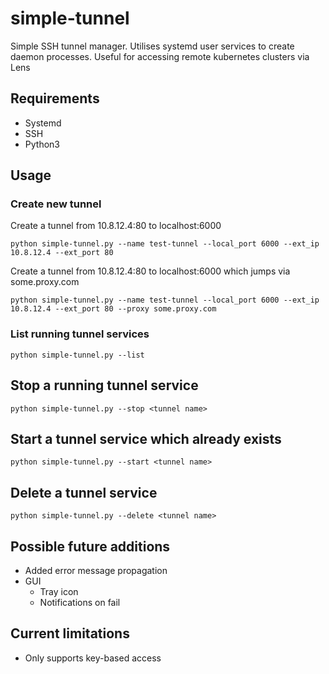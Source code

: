 # simple-tunnel
Simple SSH tunnel manager. Utilises systemd user services to create daemon processes. Useful for accessing remote kubernetes clusters via Lens

## Requirements
* Systemd
* SSH
* Python3

## Usage
### Create new tunnel
Create a tunnel from 10.8.12.4:80 to localhost:6000
```
python simple-tunnel.py --name test-tunnel --local_port 6000 --ext_ip 10.8.12.4 --ext_port 80
```

Create a tunnel from 10.8.12.4:80 to localhost:6000 which jumps via some.proxy.com
```
python simple-tunnel.py --name test-tunnel --local_port 6000 --ext_ip 10.8.12.4 --ext_port 80 --proxy some.proxy.com
```

### List running tunnel services
```
python simple-tunnel.py --list
```

## Stop a running tunnel service
```
python simple-tunnel.py --stop <tunnel name>
```

## Start a tunnel service which already exists
```
python simple-tunnel.py --start <tunnel name>
```

## Delete a tunnel service
```
python simple-tunnel.py --delete <tunnel name>
```

## Possible future additions
* Added error message propagation
* GUI
    * Tray icon
    * Notifications on fail

## Current limitations
* Only supports key-based access

